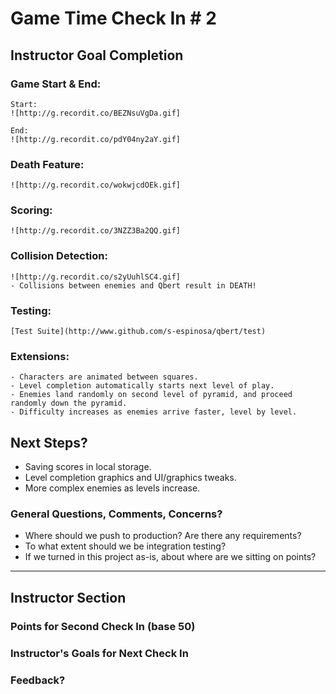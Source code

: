 # Game Time Check In # 2

## Instructor Goal Completion

### Game Start & End:
	Start:
	![http://g.recordit.co/BEZNsuVgDa.gif]

	End:
	![http://g.recordit.co/pdY04ny2aY.gif]

### Death Feature:

	![http://g.recordit.co/wokwjcdOEk.gif]

### Scoring:

	![http://g.recordit.co/3NZZ3Ba2QQ.gif]

### Collision Detection:
	![http://g.recordit.co/s2yUuhlSC4.gif]
	- Collisions between enemies and Qbert result in DEATH!

### Testing:
	[Test Suite](http://www.github.com/s-espinosa/qbert/test)

### Extensions:
	- Characters are animated between squares.
	- Level completion automatically starts next level of play.
	- Enemies land randomly on second level of pyramid, and proceed randomly down the pyramid.
	- Difficulty increases as enemies arrive faster, level by level.

## Next Steps?
- Saving scores in local storage.
- Level completion graphics and UI/graphics tweaks.
- More complex enemies as levels increase.

### General Questions, Comments, Concerns?
 - Where should we push to production? Are there any requirements?
 - To what extent should we be integration testing?
 - If we turned in this project as-is, about where are we sitting on points?

-----

## Instructor Section

### Points for Second Check In (base 50)

### Instructor's Goals for Next Check In

### Feedback?